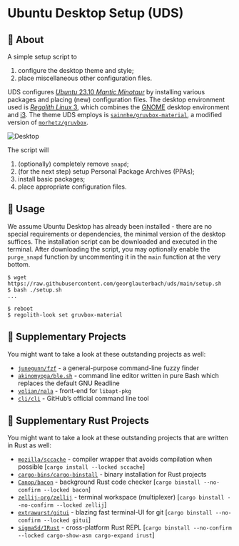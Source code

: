 # Ubuntu Desktop Setup (UDS)

## :page_with_curl: About

A simple setup script to

1. configure the desktop theme and style;
2. place miscellaneous other configuration files.

UDS configures [_Ubuntu_ 23.10 _Mantic Minotaur_][ubuntu-23.10] by installing various packages and placing (new) configuration files. The desktop environment used is [_Regolith Linux_ 3][regolith], which combines the [GNOME] desktop environment and [i3]. The theme UDS employs is [`sainnhe/gruvbox-material`](https://github.com/sainnhe/gruvbox-material), a modified version of [`morhetz/gruvbox`](https://github.com/morhetz/gruvbox).

![Desktop](files/.show-off/desktop.gif)

The script will

1. (optionally) completely remove `snapd`;
2. (for the next step) setup Personal Package Archives (PPAs);
3. install basic packages;
4. place appropriate configuration files.

[ubuntu-23.10]: https://releases.ubuntu.com/23.10/
[regolith]: https://regolith-desktop.com/
[GNOME]: https://www.gnome.org/
[i3]: https://i3wm.org/

## :rocket: Usage

We assume Ubuntu Desktop has already been installed - there are no special requirements or dependencies, the minimal version of the desktop suffices. The installation script can be downloaded and executed in the terminal. After downloading the script, you may optionally enable the `purge_snapd` function by uncommenting it in the `main` function at the very bottom.

```console
$ wget https://raw.githubusercontent.com/georglauterbach/uds/main/setup.sh
$ bash ./setup.sh
...

$ reboot
$ regolith-look set gruvbox-material
```

## :mega: Supplementary Projects

You might want to take a look at these outstanding projects as well:

- [`junegunn/fzf`](https://github.com/junegunn/fzf) - a general-purpose command-line fuzzy finder
- [`akinomyoga/ble.sh`](https://github.com/akinomyoga/ble.sh) - command line editor written in pure Bash which replaces the default GNU Readline
- [`volian/nala`](https://gitlab.com/volian/nala) - front-end for `libapt-pkg`
- [`cli/cli`](https://github.com/cli/cli/blob/trunk/docs/install_linux.md) - GitHub’s official command line tool

## :crab: Supplementary Rust Projects

You might want to take a look at these outstanding projects that are written in Rust as well:

- [`mozilla/sccache`](https://github.com/mozilla/sccache) - compiler wrapper that avoids compilation when possible \[`cargo install --locked sccache`\]
- [`cargo-bins/cargo-binstall`](https://github.com/cargo-bins/cargo-binstall) - binary installation for Rust projects
- [`Canop/bacon`](https://github.com/Canop/bacon) - background Rust code checker \[`cargo binstall --no-confirm --locked bacon`\]
- [`zellij-org/zellij`](https://github.com/zellij-org/zellij) - terminal workspace (multiplexer) \[`cargo binstall --no-confirm --locked zellij`\]
- [`extrawurst/gitui`](https://github.com/extrawurst/gitui) - blazing fast terminal-UI for git \[`cargo binstall --no-confirm --locked gitui`\]
- [`sigmaSd/IRust`](https://<github.com/sigmaSd/IRust) - cross-platform Rust REPL \[`cargo binstall --no-confirm --locked cargo-show-asm cargo-expand irust`\]
